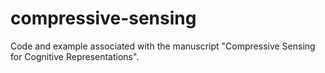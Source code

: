 # compressive-sensing
Code and example associated with the manuscript "Compressive Sensing for Cognitive Representations".
